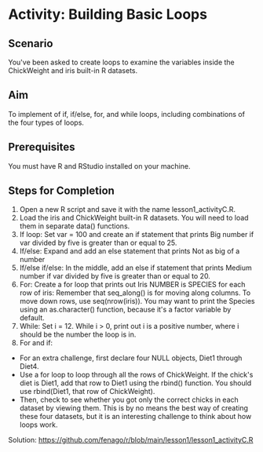 # Activity: Building Basic Loops
## Scenario

You've been asked to create loops to examine the variables inside the ChickWeight and iris built-in R datasets.

## Aim

To implement of if, if/else, for, and while loops, including combinations of the four types of loops.

## Prerequisites

You must have R and RStudio installed on your machine.

## Steps for Completion

1. Open a new R script and save it with the name lesson1_activityC.R.
2. Load the iris and ChickWeight built-in R datasets. You will need to load them in separate data() functions.
3. If loop: Set var = 100 and create an if statement that prints Big number if var divided by five is greater than or equal to 25.
4. If/else: Expand and add an else statement that prints Not as big of a number
5. If/else if/else: In the middle, add an else if statement that prints Medium number if var divided by five is greater than or equal to 20.
6. For: Create a for loop that prints out Iris NUMBER is SPECIES for each row of iris:
Remember that seq_along() is for moving along columns. To move down rows, use seq(nrow(iris)). You may want to print the Species using an as.character() function, because it's a factor variable by default.
8. While: Set i = 12. While i > 0, print out i is a positive number, where i should be the number the loop is in.
9. For and if:
- For an extra challenge, first declare four NULL objects, Diet1 through Diet4.
- Use a for loop to loop through all the rows of ChickWeight. If the chick's diet is Diet1, add that row to Diet1 using the rbind() function. You should use rbind(Diet1, that row of ChickWeight).
- Then, check to see whether you got only the correct chicks in each dataset by viewing them.
This is by no means the best way of creating these four datasets, but it is an interesting challenge to think about how loops work.

Solution:  https://github.com/fenago/r/blob/main/lesson1/lesson1_activityC.R
